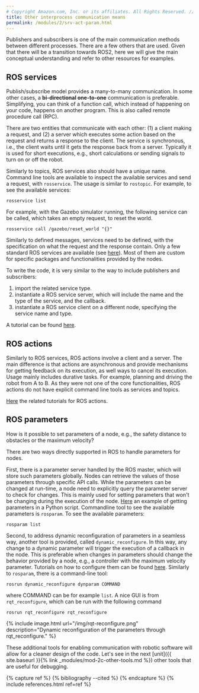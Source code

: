 ```yaml
---
# Copyright Amazon.com, Inc. or its affiliates. All Rights Reserved. // SPDX-License-Identifier: CC-BY-SA-4.0
title: Other interprocess communication means
permalink: /modules/2/srv-act-param.html
---
```


Publishers and subscribers is one of the main communication methods between different processes. There are a few others that are used. Given that there will be a transition towards ROS2, here we will give the main conceptual understanding and refer to other resources for examples.

## ROS services

Publish/subscribe model provides a many-to-many communication. In some other cases, a **bi-directional one-to-one** communication is preferable. Simplifying, you can think of a function call, which instead of happening on your code, happens on another program. This is also called remote procedure call (RPC).

There are two entities that communicate with each other: (1) a client making a request, and (2) a server which executes some action based on the request and returns a response to the client. The service is synchronous, i.e., the client waits until it gets the response back from a server. Typically it is used for short executions, e.g., short calculations or sending signals to turn on or off the robot.

Similarly to topics, ROS services also should have a unique name. Command line tools are available to inspect the available services and send a request, with `rosservice`. The usage is similar to `rostopic`. For example, to see the available services:

    rosservice list

For example, with the Gazebo simulator running, the following service can be called, which takes an empty request, to reset the world.

    rosservice call /gazebo/reset_world "{}"

Similarly to defined messages, services need to be defined, with the specification on what the request and the response contain. Only a few standard ROS services are available (see [here](http://wiki.ros.org/std_srvs)). Most of them are custom for specific packages and functionalities provided by the nodes.

To write the code, it is very similar to the way to include publishers and subscribers:
1. import the related service type.
2. instantiate a ROS service server, which will include the name and the type of the service, and the callback.
3. instantiate a ROS service client on a different node, specifying the service name and type.

A tutorial can be found [here](http://wiki.ros.org/ROS/Tutorials/WritingServiceClient%28python%29).

## ROS actions

Similarly to ROS services, ROS actions involve a client and a server. The main difference is that actions are asynchronous and provide mechanisms for getting feedback on its execution, as well ways to cancel its execution. Usage mainly includes durative tasks. For example, planning and driving the robot from A to B. As they were not one of the core functionalities, ROS actions do not have explicit command line tools as services and topics.

[Here](http://wiki.ros.org/actionlib_tutorials/Tutorials) the related tutorials for ROS actions.

## ROS parameters

How is it possible to set parameters of a node, e.g., the safety distance to obstacles or the maximum velocity?

There are two ways directly supported in ROS to handle parameters for nodes.

First, there is a parameter server handled by the ROS master, which will store such parameters globally. Nodes can retrieve the values of those parameters through specific API calls. While the parameters can be changed at run-time, a node need to explicitly query the parameter server to check for changes. This is mainly used for setting parameters that won't be changing during the execution of the node.
[Here](http://wiki.ros.org/rospy_tutorials/Tutorials/Parameters) an example of getting parameters in a Python script. Commandline tool to see the available parameters is `rosparam`. To see the available parameters:

    rosparam list

Second, to address dynamic reconfiguration of parameters in a seamless way, another tool is provided, called `dynamic_reconfigure`. In this way, any change to a dynamic parameter will trigger the execution of a callback in the node. This is preferable when changes in parameters should change the behavior provided by a node, e.g., a controller with the maximum velocity parameter.
Tutorials on how to configure them can be found [here](http://wiki.ros.org/dynamic_reconfigure/Tutorials). Similarly to `rosparam`, there is a command-line tool:

    rosrun dynamic_reconfigure dynparam COMMAND

where COMMAND can be for example `list`. A nice GUI is from `rqt_reconfigure`, which can be run with the following command

    rosrun rqt_reconfigure rqt_reconfigure

{% include image.html url="/img/rqt-reconfigure.png" description="Dynamic reconfiguration of the parameters through rqt_reconfigure." %}

These additional tools for enabling communication with robotic software will allow for a cleaner design of the code. Let's see in the next [unit]({{ site.baseurl }}{% link _modules/mod-2c-other-tools.md %}) other tools that are useful for debugging.

{% capture ref %}
{% bibliography --cited %}
{% endcapture %}
{% include references.html ref=ref %}
